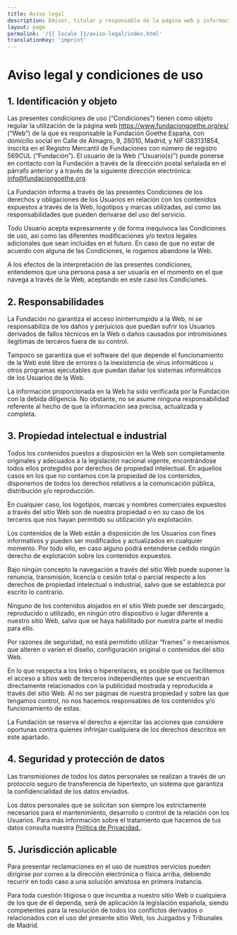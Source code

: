 ```yaml
---
title: Aviso legal
description: Emisor, titular y responsable de la página web y información sobre las técnicas usadas en desarrollo y producción
layout: page
permalink: '/{{ locale }}/aviso-legal/index.html'
translationKey: 'imprint'
---
```


# Aviso legal y condiciones de uso

## 1. Identificación y objeto

Las presentes condiciones de uso (“Condiciones”) tienen como objeto regular la utilización de la página web https://www.fundaciongoethe.org/es/ (“Web”) de la que es responsable la Fundación Goethe España, con domicilio social en Calle de Almagro, 9, 28010, Madrid, y NIF G83131854, inscrita en el Registro Mercantil de Fundaciones con número de registro 569CUL (“Fundación”).
El usuario de la Web (“Usuario(s)”) puede ponerse en contacto con la Fundación a través de la dirección postal señalada en el párrafo anterior y a través de la siguiente dirección electrónica: info@fundaciongoethe.org.

La Fundación informa a través de las presentes Condiciones de los derechos y obligaciones de los Usuarios en relación con los contenidos expuestos a través de la Web, logotipos y marcas utilizadas, así como las responsabilidades que pueden derivarse del uso del servicio.

Todo Usuario acepta expresamente y de forma inequívoca las Condiciones de uso, así como las diferentes modificaciones y/o textos legales adicionales que sean incluidas en el futuro. En caso de que no estar de acuerdo con alguna de las Condiciones, le rogamos abandone la Web.

A los efectos de la interpretación de las presentes condiciones, entendemos que una persona pasa a ser usuaria en el momento en el que navega a través de la Web, aceptando en este caso los Condiciones.

## 2. Responsabilidades

La Fundación no garantiza el acceso ininterrumpido a la Web, ni se responsabiliza de los daños y perjuicios que puedan sufrir los Usuarios derivados de fallos técnicos en la Web o daños causados por intromisiones ilegitimas de terceros fuera de su control.

Tampoco se garantiza que el software del que depende el funcionamiento de la Web esté libre de errores o la inexistencia de virus informáticos u otros programas ejecutables que puedan dañar los sistemas informáticos de los Usuarios de la Web.

La información proporcionada en la Web ha sido verificada por la Fundación con la debida diligencia. No obstante, no se asume ninguna responsabilidad referente al hecho de que la información sea precisa, actualizada y completa.

## 3. Propiedad intelectual e industrial

Todos los contenidos puestos a disposición en la Web son completamente originales y adecuados a la legislación nacional vigente, encontrándose todos ellos protegidos por derechos de propiedad intelectual. En aquellos casos en los que no contamos con la propiedad de los contenidos, disponemos de todos los derechos relativos a la comunicación pública, distribución y/o reproducción.

En cualquier caso, los logotipos, marcas y nombres comerciales expuestos a través del sitio Web son de nuestra propiedad o en su caso de los terceros que nos hayan permitido su utilización y/o explotación.

Los contenidos de la Web están a disposición de los Usuarios con fines informativos y pueden ser modificados y actualizados en cualquier momento. Por todo ello, en caso alguno podrá entenderse cedido ningún derecho de explotación sobre los contenidos expuestos.

Bajo ningún concepto la navegación a través del sitio Web puede suponer la renuncia, transmisión, licencia o cesión total o parcial respecto a los derechos de propiedad intelectual o industrial, salvo que se establezca por escrito lo contrario.

Ninguno de los contenidos alojados en el sitio Web puede ser descargado, reproducido o utilizado, en ningún otro dispositivo o lugar diferente a nuestro sitio Web, salvo que se haya habilitado por nuestra parte el medio para ello.

Por razones de seguridad, no está permitido utilizar “frames” o mecanismos que alteren o varíen el diseño, configuración original o contenidos del sitio Web.

En lo que respecta a los links o hiperenlaces, es posible que os facilitemos el acceso a sitios web de terceros independientes que se encuentran directamente relacionados con la publicidad mostrada y reproducida a través del sitio Web. Al no ser páginas de nuestra propiedad y sobre las que tengamos control, no nos hacemos responsables de los contenidos y/o funcionamiento de estas.

La Fundación se reserva el derecho a ejercitar las acciones que considere oportunas contra quienes infrinjan cualquiera de los derechos descritos en este apartado.

## 4. Seguridad y protección de datos

Las transmisiones de todos los datos personales se realizan a través de un protocolo seguro de transferencia de hipertexto, un sistema que garantiza la confidencialidad de los datos enviados.

Los datos personales que se solicitan son siempre los estrictamente necesarios para el mantenimiento, desarrollo o control de la relación con los Usuarios. Para más información sobre el tratamiento que hacemos de tus datos consulta nuestra [Política de Privacidad.](https://www.fundaciongoethe.org/es/privacidad/).

## 5. Jurisdicción aplicable

Para presentar reclamaciones en el uso de nuestros servicios pueden dirigirse por correo a la dirección electrónica o física arriba, debiendo recurrir en todo caso a una solución amistosa en primera instancia.

Para toda cuestión litigiosa o que incumba a nuestro sitio Web o cualquiera de los que de él dependa, será de aplicación la legislación española, siendo competentes para la resolución de todos los conflictos derivados o relacionados con el uso del presente sitio Web, los Juzgados y Tribunales de Madrid.
